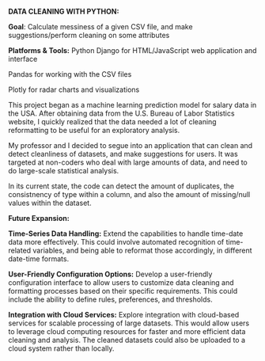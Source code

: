 **DATA CLEANING WITH PYTHON:**

**Goal**: Calculate messiness of a given CSV file, and make suggestions/perform cleaning on some attributes

**Platforms & Tools:**
Python Django for HTML/JavaScript web application and interface

Pandas for working with the CSV files

Plotly for radar charts and visualizations


This project began as a machine learning prediction model for salary data in the USA. After obtaining data from the U.S. Bureau of Labor Statistics website,
I quickly realized that the data needed a lot of cleaning reformatting to be useful for an exploratory analysis.

My professor and I decided to segue into an application that can clean and detect cleanliness of datasets, and make suggestions for users. It was targeted
at non-coders who deal with large amounts of data, and need to do large-scale statistical analysis.


In its current state, the code can detect the amount of duplicates, the consistnency of type within a column, and also the amount of missing/null values within 
the dataset.


**Future Expansion:**

**Time-Series Data Handling:**
Extend the capabilities to handle time-date data more effectively. This could involve automated recognition of time-related variables, and being able to 
reformat those accordingly, in different date-time formats.


**User-Friendly Configuration Options:**
Develop a user-friendly configuration interface to allow users to customize data cleaning and formatting processes based on their specific requirements. 
This could include the ability to define rules, preferences, and thresholds.


**Integration with Cloud Services:**
Explore integration with cloud-based services for scalable processing of large datasets. This would allow users to leverage cloud computing resources for
faster and more efficient data cleaning and analysis. The cleaned datasets could also be uploaded to a cloud system rather than locally.
